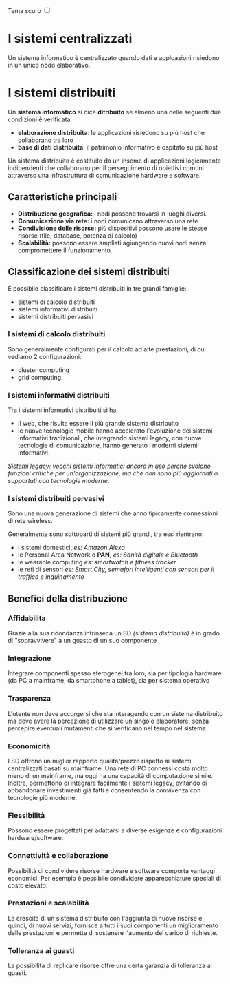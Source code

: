 <link rel="stylesheet" href="../style.css">

<label style="position:static;" for="tema-scuro">Tema scuro
    <input type="checkbox" id="tema-scuro"></input>
</label>


# I sistemi centralizzati
Un sistema informatico è centralizzato quando dati e applcazioni risiedono in un unico nodo elaborativo.


# I sistemi distribuiti
Un **sistema informatico** si dice **ditribuito** se almeno una delle seguenti due condizioni è verificata:
- **elaborazione distribuita**: le applicazioni risiedono su più host che collaborano tra loro
- **base di dati distribuita**: il patrimonio informativo è ospitato su più host

Un sistema distribuito è costituito da un inseme di applicazioni logicamente indipendenti che collaborano per il perseguimento di obiettivi comuni attraverso una infrastruttura di comunicazione hardware e software.


## Caratteristiche principali
- **Distribuzione geografica:** i nodi possono trovarsi in luoghi diversi.
- **Comunicazione via rete:** i nodi comunicano attraverso una rete
- **Condivisione delle risorse:** più dispositivi possono usare le stesse risorse (file, database, potenza di calcolo)
- **Scalabilità:** possono essere ampliati agiungendo nuovi nodi senza compromettere il funzionamento.

## Classificazione dei sistemi distribuiti
È possibile classificare i sistemi distribuiti in tre grandi famiglie:
- sistemi di calcolo distribuiti
- sistemi informativi distribuiti
- sistemi distribuiti pervasivi

### I sistemi di calcolo distribuiti 
Sono generalmente configurati per il calcolo ad alte prestazioni, di cui vediamo 2 configurazioni:
- cluster computing
- grid computing.
  
### I sistemi informativi distribuiti
Tra i sistemi informativi distribuiti si ha:
- il web, che risulta essere il più grande sistema distribuito
- le nuove tecnologie mobile hanno accelerato l'evoluzione dei sistemi informativi tradizionali, che integrando sistemi legacy, con nuove tecnologie di comunicazione, hanno generato i moderni sistemi informativi.

*Sistemi legacy: vecchi sistemi informatici ancora in uso perchè svolono funzioni critiche per un'organizzazione, ma che non sono più aggiornati o supportati con tecnologie moderne*.

### I sistemi distribuiti pervasivi
Sono una nuova generazione di sistemi che anno tipicamente connessioni di rete wireless. 

Generalmente sono sottoparti di sistemi più grandi, tra essi rientrano:
- i sistemi domestici, *es: Amazon Alexa*
- le Personal Area Network o **PAN**, *es: Sanità digitale e Bluetooth*
- le wearable computing *es: smartwatch e fitness tracker*
- le reti di sensori *es: Smart City, semafori intelligenti con sensori per il traffico e inquinamento* 

## Benefici della distribuzione
### Affidabilita 
Grazie alla sua ridondanza intrinseca un SD *(sistema distribuito)* è in grado di "sopravvivere" a un guasto di un suo componente
### Integrazione
Integrare componenti spesso eterogenei tra loro, sia per tipologia hardware (da PC a mainframe, da smartphone a tablet), sia per sistema operativo

### Trasparenza
L'utente non deve accorgersi che sta interagendo con un sistema distribuito ma deve avere la percezione di utilizzare un singolo elaboratore, senza percepire eventuali mutamenti che si verificano nel tempo nel sistema.

### Economicità
I SD offrono un miglior rapporto qualità/prezzo rispetto ai sistemi centralizzati basati su mainframe.
Una rete di PC connessi costa molto meno di un mainframe, ma oggi ha una capacità di computazione simile. 
Inoltre, permettono di integrare facilmente i sistemi legacy, evitando di abbandonare investimenti già fatti e consentendo la convivenza con tecnologie più moderne.

### Flessibilità
Possono essere progettati per adattarsi a diverse esigenze e configurazioni hardware/software.

### Connettività e collaborazione
Possibilità di condividere risorse hardware e software comporta vantaggi economici. Per esempio è pessibile condividere apparecchiature speciali di costo elevato.

### Prestazioni e scalabilità
La crescita di un sistema distribuito con l'aggiunta di nuove risorse e, quindi, di nuovi servizi, fornisce a tutti i suoi componenti un miglioramento delle prestazioni e permette di sostenere l'aumento del carico di richieste.

### Tolleranza ai guasti
La possibilità di replicare risorse offre una certa garanzia di tolleranza ai guasti.

